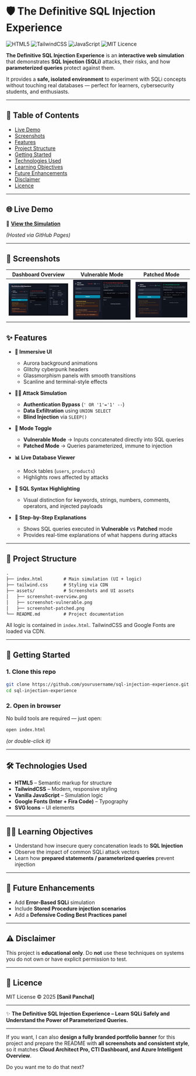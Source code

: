 # 🛡️ The Definitive SQL Injection Experience

![HTML5](https://img.shields.io/badge/HTML5-FF5733.svg)
![TailwindCSS](https://img.shields.io/badge/TailwindCSS-Responsive-blueviolet.svg)
![JavaScript](https://img.shields.io/badge/JavaScript-Interactive-yellow.svg)
![MIT Licence](https://img.shields.io/badge/License-MIT-green.svg)

**The Definitive SQL Injection Experience** is an **interactive web simulation** that demonstrates **SQL Injection (SQLi)** attacks, their risks, and how **parameterized queries** protect against them.

It provides a **safe, isolated environment** to experiment with SQLi concepts without touching real databases — perfect for learners, cybersecurity students, and enthusiasts.

---

## 📑 Table of Contents

* [Live Demo](#-live-demo)
* [Screenshots](#-screenshots)
* [Features](#-features)
* [Project Structure](#-project-structure)
* [Getting Started](#-getting-started)
* [Technologies Used](#-technologies-used)
* [Learning Objectives](#-learning-objectives)
* [Future Enhancements](#-future-enhancements)
* [Disclaimer](#-disclaimer)
* [Licence](#-licence)

---

## 🌐 Live Demo

🔗 **[View the Simulation](https://sanilpanchal23.github.io/Interactive-SQL-Platform/)**

*(Hosted via GitHub Pages)*

---

## 📸 Screenshots

| Dashboard Overview                          | Vulnerable Mode                                      | Patched Mode                                   |
| ------------------------------------------- | ---------------------------------------------------- | ---------------------------------------------- |
| ![Overview](assets/screenshot-overview.png) | ![Vulnerable Mode](assets/screenshot-vulnerable.png) | ![Patched Mode](assets/screenshot-patched.png) |


## ✨ Features

* **🎨 Immersive UI**

  * Aurora background animations
  * Glitchy cyberpunk headers
  * Glassmorphism panels with smooth transitions
  * Scanline and terminal-style effects

* **🧑‍💻 Attack Simulation**

  * **Authentication Bypass** (`' OR '1'='1' --`)
  * **Data Exfiltration** using `UNION SELECT`
  * **Blind Injection** via `SLEEP()`

* **🔐 Mode Toggle**

  * **Vulnerable Mode** → Inputs concatenated directly into SQL queries
  * **Patched Mode** → Queries parameterized, immune to injection

* **📊 Live Database Viewer**

  * Mock tables (`users`, `products`)
  * Highlights rows affected by attacks

* **🎯 SQL Syntax Highlighting**

  * Visual distinction for keywords, strings, numbers, comments, operators, and injected payloads

* **🧾 Step-by-Step Explanations**

  * Shows SQL queries executed in **Vulnerable** vs **Patched** mode
  * Provides real-time explanations of what happens during attacks

---

## 📂 Project Structure

```text
.
├── index.html        # Main simulation (UI + logic)
├── tailwind.css      # Styling via CDN
├── assets/           # Screenshots and UI assets
│   ├── screenshot-overview.png
│   ├── screenshot-vulnerable.png
│   ├── screenshot-patched.png
└── README.md         # Project documentation
```

All logic is contained in `index.html`. TailwindCSS and Google Fonts are loaded via CDN.

---

## 🚀 Getting Started

### 1. Clone this repo

```bash
git clone https://github.com/yourusername/sql-injection-experience.git
cd sql-injection-experience
```

### 2. Open in browser

No build tools are required — just open:

```bash
open index.html
```

*(or double-click it)*

---

## 🛠️ Technologies Used

* **HTML5** – Semantic markup for structure
* **TailwindCSS** – Modern, responsive styling
* **Vanilla JavaScript** – Simulation logic
* **Google Fonts (Inter + Fira Code)** – Typography
* **SVG Icons** – UI elements

---

## 🧑‍🏫 Learning Objectives

* Understand how insecure query concatenation leads to **SQL Injection**
* Observe the impact of common SQLi attack vectors
* Learn how **prepared statements / parameterized queries** prevent injection

---

## 🌟 Future Enhancements

* Add **Error-Based SQLi** simulation
* Include **Stored Procedure injection scenarios**
* Add a **Defensive Coding Best Practices panel**

---

## ⚠️ Disclaimer

This project is **educational only**.
Do **not** use these techniques on systems you do not own or have explicit permission to test.

---

## 📜 Licence

MIT License © 2025 **\[Sanil Panchal]**

---

✨ **The Definitive SQL Injection Experience – Learn SQLi Safely and Understand the Power of Parameterized Queries.**

---

If you want, I can also **design a fully branded portfolio banner** for this project and prepare the README with **all screenshots and consistent style**, so it matches **Cloud Architect Pro, CTI Dashboard, and Azure Intelligent Overview**.

Do you want me to do that next?
